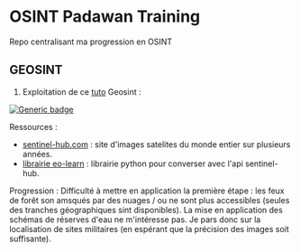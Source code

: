 # OSINT Padawan Training
Repo centralisant ma progression en OSINT

## GEOSINT

1. Exploitation de ce [tuto](https://towardsdatascience.com/how-to-use-open-source-satellite-data-for-your-investigative-reporting-d662cb1f9f90) Geosint :

[![Generic badge](https://img.shields.io/badge/Progression-20/100-blue.svg)](https://shields.io/)

Ressources : 
- [sentinel-hub.com](https://apps.sentinel-hub.com/eo-browser/?zoom=10&lat=41.9&lng=12.5&themeId=DEFAULT-THEME) : site d'images satelites du monde entier sur plusieurs années.
- [librairie eo-learn](https://medium.com/sentinel-hub/introducing-eo-learn-ab37f2869f5c) : librairie python pour converser avec l'api sentinel-hub.

Progression :
Difficulté à mettre en application la première étape : les feux de forêt son amsqués par des nuages / ou ne sont plus accessibles (seules des tranches géographiques sint disponibles).
La mise en application des schémas de réserves d'eau ne m'intéresse pas. Je pars donc sur la localisation de sites militaires (en espérant que la précision des images soit suffisante).
